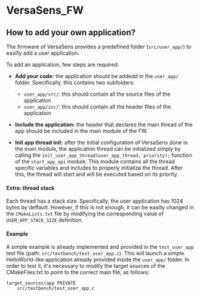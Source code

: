 # VersaSens_FW




## How to add your own application?
The firmware of VersaSens provides a predefined folder (`src/user_app/`) to easilly add a user application.

To add an application, few steps are required:
- **Add your code:** the application should be addedd in the `user_app/` folder. Specifically, this contains two subfolders:
    - `user_app/src/`: this should contain all the source files of the application
    - `user_app/inc/`: this should contain all the header files of the application

- **Include the application:** the header that declares the main thread of the app should be included in the main module of the FW.

- **Init app thread init:** after the initial configuration of VersaSens done in the main module, the application thread can be initialized simply by calling the `init_user_app_thread(user_app_thread, priority);` function of the `start_app_api` module. This module contains all the thread specific variables and includes to properly initialize the thread. After this, the thread will start and will be executed based on its priority.

#### Extra: thread stack
Each thread has a stack size. Specifically, the user application has 1024 bytes by deffault. However, if this is not enough, it can be easilly changed in the `CMakeLists.txt` file by modifying the corresponding value of `USER_APP_STACK_SIZE` definition.

#### Example
A simple example is already implemented and provided in the `test_user_app` test file (path: `src/testbench/test_user_app.c`). This will launch a simple HelloWorld-like application already provided inside the `user_app/` folder. In order to test it, it's necessary to modify the target sources of the CMakeFiles.txt to point to the correct main file, as follows:

```
target_sources(app PRIVATE 
    src/testbench/test_user_app.c 
```